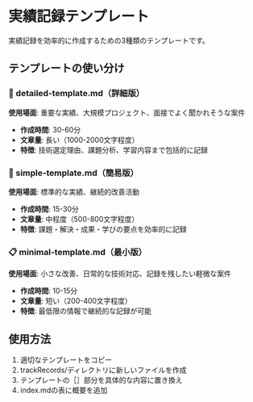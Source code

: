 # 実績記録テンプレート

実績記録を効率的に作成するための3種類のテンプレートです。

## テンプレートの使い分け

### 📝 detailed-template.md（詳細版）
**使用場面**: 重要な実績、大規模プロジェクト、面接でよく聞かれそうな案件
- **作成時間**: 30-60分
- **文章量**: 長い（1000-2000文字程度）
- **特徴**: 技術選定理由、課題分析、学習内容まで包括的に記録

### 📄 simple-template.md（簡易版）
**使用場面**: 標準的な実績、継続的改善活動
- **作成時間**: 15-30分  
- **文章量**: 中程度（500-800文字程度）
- **特徴**: 課題・解決・成果・学びの要点を効率的に記録

### 📋 minimal-template.md（最小版）
**使用場面**: 小さな改善、日常的な技術対応、記録を残したい軽微な案件
- **作成時間**: 10-15分
- **文章量**: 短い（200-400文字程度）
- **特徴**: 最低限の情報で継続的な記録が可能

## 使用方法

1. 適切なテンプレートをコピー
2. trackRecords/ディレクトリに新しいファイルを作成
3. テンプレートの［］部分を具体的な内容に置き換え
4. index.mdの表に概要を追加